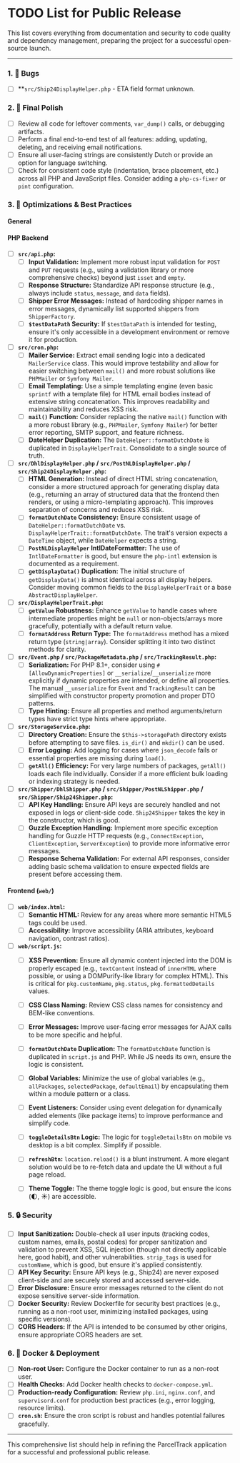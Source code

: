 # TODO List for Public Release

This list covers everything from documentation and security to code quality and dependency management, preparing the project for a successful open-source launch.

---
### 1. 🧹 Bugs

- [ ] **`src/Ship24DisplayHelper.php` - ETA field format unknown.

### 2. 🧹 Final Polish

- [ ] Review all code for leftover comments, `var_dump()` calls, or debugging artifacts.
- [ ] Perform a final end-to-end test of all features: adding, updating, deleting, and receiving email notifications.
- [ ] Ensure all user-facing strings are consistently Dutch or provide an option for language switching.
- [ ] Check for consistent code style (indentation, brace placement, etc.) across all PHP and JavaScript files. Consider adding a `php-cs-fixer` or `pint` configuration.

### 3. 🚀 Optimizations & Best Practices

#### General

#### PHP Backend
- [ ] **`src/api.php`:**
    - [ ] **Input Validation:** Implement more robust input validation for `POST` and `PUT` requests (e.g., using a validation library or more comprehensive checks) beyond just `isset` and `empty`.
    - [ ] **Response Structure:** Standardize API response structure (e.g., always include `status`, `message`, and `data` fields).
    - [ ] **Shipper Error Messages:** Instead of hardcoding shipper names in error messages, dynamically list supported shippers from `ShipperFactory`.
    - [ ] **`$testDataPath` Security:** If `$testDataPath` is intended for testing, ensure it's only accessible in a development environment or remove it for production.
- [ ] **`src/cron.php`:**
    - [ ] **Mailer Service:** Extract email sending logic into a dedicated `MailerService` class. This would improve testability and allow for easier switching between `mail()` and more robust solutions like `PHPMailer` or `Symfony Mailer`.
    - [ ] **Email Templating:** Use a simple templating engine (even basic `sprintf` with a template file) for HTML email bodies instead of extensive string concatenation. This improves readability and maintainability and reduces XSS risk.
    - [ ] **`mail()` Function:** Consider replacing the native `mail()` function with a more robust library (e.g., `PHPMailer`, `Symfony Mailer`) for better error reporting, SMTP support, and feature richness.
    - [ ] **DateHelper Duplication:** The `DateHelper::formatDutchDate` is duplicated in `DisplayHelperTrait`. Consolidate to a single source of truth.
- [ ] **`src/DhlDisplayHelper.php` / `src/PostNLDisplayHelper.php` / `src/Ship24DisplayHelper.php`:**
    - [ ] **HTML Generation:** Instead of direct HTML string concatenation, consider a more structured approach for generating display data (e.g., returning an array of structured data that the frontend then renders, or using a micro-templating approach). This improves separation of concerns and reduces XSS risk.
    - [ ] **`formatDutchDate` Consistency:** Ensure consistent usage of `DateHelper::formatDutchDate` vs. `DisplayHelperTrait::formatDutchDate`. The trait's version expects a `DateTime` object, while `DateHelper` expects a string.
    - [ ] **`PostNLDisplayHelper` IntlDateFormatter:** The use of `IntlDateFormatter` is good, but ensure the `php-intl` extension is documented as a requirement.
    - [ ] **`getDisplayData()` Duplication:** The initial structure of `getDisplayData()` is almost identical across all display helpers. Consider moving common fields to the `DisplayHelperTrait` or a base `AbstractDisplayHelper`.
- [ ] **`src/DisplayHelperTrait.php`:**
    - [ ] **`getValue` Robustness:** Enhance `getValue` to handle cases where intermediate properties might be `null` or non-objects/arrays more gracefully, potentially with a default return value.
    - [ ] **`formatAddress` Return Type:** The `formatAddress` method has a mixed return type (`string|array`). Consider splitting it into two distinct methods for clarity.
- [ ] **`src/Event.php` / `src/PackageMetadata.php` / `src/TrackingResult.php`:**
    - [ ] **Serialization:** For PHP 8.1+, consider using `#[AllowDynamicProperties]` or `__serialize`/`__unserialize` more explicitly if dynamic properties are intended, or define all properties. The manual `__unserialize` for `Event` and `TrackingResult` can be simplified with constructor property promotion and proper DTO patterns.
    - [ ] **Type Hinting:** Ensure all properties and method arguments/return types have strict type hints where appropriate.
- [ ] **`src/StorageService.php`:**
    - [ ] **Directory Creation:** Ensure the `$this->storagePath` directory exists before attempting to save files. `is_dir()` and `mkdir()` can be used.
    - [ ] **Error Logging:** Add logging for cases where `json_decode` fails or essential properties are missing during `load()`.
    - [ ] **`getAll()` Efficiency:** For very large numbers of packages, `getAll()` loads each file individually. Consider if a more efficient bulk loading or indexing strategy is needed.
- [ ] **`src/Shipper/DhlShipper.php` / `src/Shipper/PostNLShipper.php` / `src/Shipper/Ship24Shipper.php`:**
    - [ ] **API Key Handling:** Ensure API keys are securely handled and not exposed in logs or client-side code. `Ship24Shipper` takes the key in the constructor, which is good.
    - [ ] **Guzzle Exception Handling:** Implement more specific exception handling for Guzzle HTTP requests (e.g., `ConnectException`, `ClientException`, `ServerException`) to provide more informative error messages.
    - [ ] **Response Schema Validation:** For external API responses, consider adding basic schema validation to ensure expected fields are present before accessing them.

#### Frontend (`web/`)
- [ ] **`web/index.html`:**
    - [ ] **Semantic HTML:** Review for any areas where more semantic HTML5 tags could be used.
    - [ ] **Accessibility:** Improve accessibility (ARIA attributes, keyboard navigation, contrast ratios).
- [ ] **`web/script.js`:**
    - [ ] **XSS Prevention:** Ensure all dynamic content injected into the DOM is properly escaped (e.g., `textContent` instead of `innerHTML` where possible, or using a DOMPurify-like library for complex HTML). This is critical for `pkg.customName`, `pkg.status`, `pkg.formattedDetails` values.
    - [ ] **CSS Class Naming:** Review CSS class names for consistency and BEM-like conventions.
    - [ ] **Error Messages:** Improve user-facing error messages for AJAX calls to be more specific and helpful.
    - [ ] **`formatDutchDate` Duplication:** The `formatDutchDate` function is duplicated in `script.js` and PHP. While JS needs its own, ensure the logic is consistent.
    - [ ] **Global Variables:** Minimize the use of global variables (e.g., `allPackages`, `selectedPackage`, `defaultEmail`) by encapsulating them within a module pattern or a class.
    - [ ] **Event Listeners:** Consider using event delegation for dynamically added elements (like package items) to improve performance and simplify code.
    - [ ] **`toggleDetailsBtn` Logic:** The logic for `toggleDetailsBtn` on mobile vs desktop is a bit complex. Simplify if possible.
    - [ ] **`refreshBtn`:** `location.reload()` is a blunt instrument. A more elegant solution would be to re-fetch data and update the UI without a full page reload.
    - [ ] **Theme Toggle:** The theme toggle logic is good, but ensure the icons (🌓, ☀️) are accessible.


### 5. 🔒 Security

- [ ] **Input Sanitization:** Double-check all user inputs (tracking codes, custom names, emails, postal codes) for proper sanitization and validation to prevent XSS, SQL injection (though not directly applicable here, good habit), and other vulnerabilities. `strip_tags` is used for `customName`, which is good, but ensure it's applied consistently.
- [ ] **API Key Security:** Ensure API keys (e.g., Ship24) are never exposed client-side and are securely stored and accessed server-side.
- [ ] **Error Disclosure:** Ensure error messages returned to the client do not expose sensitive server-side information.
- [ ] **Docker Security:** Review Dockerfile for security best practices (e.g., running as a non-root user, minimizing installed packages, using specific versions).
- [ ] **CORS Headers:** If the API is intended to be consumed by other origins, ensure appropriate CORS headers are set.

### 6. 🐳 Docker & Deployment

- [ ] **Non-root User:** Configure the Docker container to run as a non-root user.
- [ ] **Health Checks:** Add Docker health checks to `docker-compose.yml`.
- [ ] **Production-ready Configuration:** Review `php.ini`, `nginx.conf`, and `supervisord.conf` for production best practices (e.g., error logging, resource limits).
- [ ] **`cron.sh`:** Ensure the cron script is robust and handles potential failures gracefully.

---
This comprehensive list should help in refining the ParcelTrack application for a successful and professional public release.
